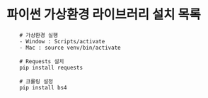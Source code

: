 # 파이썬 가상환경 라이브러리 설치 목록

```shell
    # 가상환경 실행
    - Window : Scripts/activate
    - Mac : source venv/bin/activate
    
    # Requests 설치
    pip install requests
    
    # 크롤링 설정 
    pip install bs4 
```